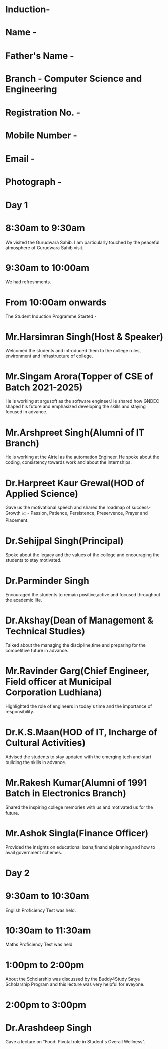 # Induction-
# Name - 
# Father's Name - 
# Branch - Computer Science and Engineering 
# Registration No. -
# Mobile Number -
# Email - 
# Photograph - 

# Day 1
# 8:30am to 9:30am
We visited the Gurudwara Sahib. I am particularly touched by the peaceful atmosphere of Gurudwara Sahib visit.
# 9:30am to 10:00am
We had refreshments.
# From 10:00am onwards
The Student Induction Programme Started -
# Mr.Harsimran Singh(Host & Speaker)
Welcomed the students and introduced them to the college rules, environment and infrastructure of college.
# Mr.Singam Arora(Topper of CSE of Batch 2021-2025)
He is working at argusoft as the software engineer.He shared how GNDEC shaped his future and emphasized developing the skills and staying focused in advance.
# Mr.Arshpreet Singh(Alumni of IT Branch)
He is working at the Airtel as the automation Engineer. He spoke about the coding, consistency towards work and about the internships.
# Dr.Harpreet Kaur Grewal(HOD of Applied Science)
Gave us the motivational speech and shared the roadmap of success-
Growth 📈 -
Passion, Patience, Persistence, Preservence, Prayer and Placement.
# Dr.Sehijpal Singh(Principal)
Spoke about the legacy and the values of the college and encouraging the students to stay motivated.
# Dr.Parminder Singh
Encouraged the students to remain positive,active and focused throughout the academic life.
# Dr.Akshay(Dean of Management & Technical Studies)
Talked about the managing the discipline,time and preparing for the competitive future in advance.
# Mr.Ravinder Garg(Chief Engineer, Field officer at Municipal Corporation Ludhiana)
Highlighted the role of engineers in today's time and the importance of responsibility.
# Dr.K.S.Maan(HOD of IT, Incharge of Cultural Activities)
Advised the students to stay updated with the emerging tech and start building the skills in advance.
# Mr.Rakesh Kumar(Alumni of 1991 Batch in Electronics Branch)
Shared the inspiring college memories with us and motivated us for the future.
# Mr.Ashok Singla(Finance Officer)
Provided the insights on educational loans,financial planning,and how to avail government schemes.
# Day 2
# 9:30am to 10:30am
English Proficiency Test was held.
# 10:30am to 11:30am
Maths Proficiency Test was held.
# 1:00pm to 2:00pm
About the Scholarship was discussed by the Buddy4Study Satya Scholarship Program and this lecture was very helpful for eveyone.
# 2:00pm to 3:00pm
# Dr.Arashdeep Singh
Gave a lecture on "Food: Pivotal role in Student's Overall Wellness".


